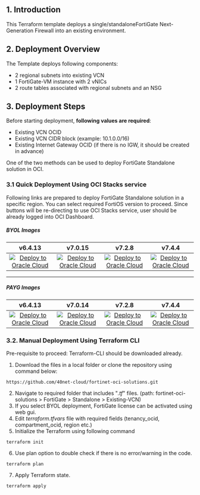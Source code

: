 ## 1. Introduction
This Terraform template deploys a single/standaloneFortiGate Next-Generation Firewall into an existing environment.

## 2. Deployment Overview

The Template deploys following components:
- 2 regional subnets into existing VCN
- 1 FortiGate-VM instance with 2 vNICs
- 2 route tables associated with regional subnets and an NSG

## 3. Deployment Steps


Before starting deployment, **following values are required**:
- Existing VCN OCID
- Existing VCN CIDR block (example: 10.1.0.0/16)
- Existing Internet Gateway OCID (if there is no IGW, it should be created in advance)

One of the two methods can be used to deploy FortiGate Standalone solution in OCI.

### 3.1 Quick Deployment Using OCI Stacks service

Following links are prepared to deploy FortiGate Standalone solution in a specific region. You can select required FortiOS version to proceed. Since buttons will be re-directing to use OCI Stacks service, user should be already logged into OCI Dashboard.

##### BYOL Images

|v6.4.13|v7.0.15|v7.2.8|v7.4.4|
|:-:|:-:|:-:|:-:|
|[![Deploy to Oracle Cloud](https://oci-resourcemanager-plugin.plugins.oci.oraclecloud.com/latest/deploy-to-oracle-cloud.svg)](https://cloud.oracle.com/resourcemanager/stacks/create?zipUrl=https://github.com/40net-cloud/fortinet-oci-solutions/releases/download/fgtstandalone/FGT_Standalone_ExistingVCN_v6.4.13_BYOL.zip)|[![Deploy to Oracle Cloud](https://oci-resourcemanager-plugin.plugins.oci.oraclecloud.com/latest/deploy-to-oracle-cloud.svg)](https://cloud.oracle.com/resourcemanager/stacks/create?zipUrl=https://github.com/40net-cloud/fortinet-oci-solutions/releases/download/fgtstandalone/FGT_Standalone_ExistingVCN_v7.0.15_BYOL.zip)|[![Deploy to Oracle Cloud](https://oci-resourcemanager-plugin.plugins.oci.oraclecloud.com/latest/deploy-to-oracle-cloud.svg)](https://cloud.oracle.com/resourcemanager/stacks/create?zipUrl=https://github.com/40net-cloud/fortinet-oci-solutions/releases/download/fgtstandalone/FGT_Standalone_ExistingVCN_v7.2.8_BYOL.zip)|[![Deploy to Oracle Cloud](https://oci-resourcemanager-plugin.plugins.oci.oraclecloud.com/latest/deploy-to-oracle-cloud.svg)](https://cloud.oracle.com/resourcemanager/stacks/create?zipUrl=https://github.com/40net-cloud/fortinet-oci-solutions/releases/download/fgtstandalone/FGT_Standalone_ExistingVCN_v7.4.4_BYOL.zip)
---------------------------------------
##### PAYG Images
|v6.4.13|v7.0.14|v7.2.8|v7.4.4|
|:-:|:-:|:-:|:-:|
|[![Deploy to Oracle Cloud](https://oci-resourcemanager-plugin.plugins.oci.oraclecloud.com/latest/deploy-to-oracle-cloud.svg)](https://cloud.oracle.com/resourcemanager/stacks/create?zipUrl=https://github.com/40net-cloud/fortinet-oci-solutions/releases/download/fgtstandalone/FGT_Standalone_ExistingVCN_v6.4.13_PAYG.zip)|[![Deploy to Oracle Cloud](https://oci-resourcemanager-plugin.plugins.oci.oraclecloud.com/latest/deploy-to-oracle-cloud.svg)](https://cloud.oracle.com/resourcemanager/stacks/create?zipUrl=https://github.com/40net-cloud/fortinet-oci-solutions/releases/download/fgtstandalone/FGT_Standalone_ExistingVCN_v7.0.14_PAYG.zip)|[![Deploy to Oracle Cloud](https://oci-resourcemanager-plugin.plugins.oci.oraclecloud.com/latest/deploy-to-oracle-cloud.svg)](https://cloud.oracle.com/resourcemanager/stacks/create?zipUrl=https://github.com/40net-cloud/fortinet-oci-solutions/releases/download/fgtstandalone/FGT_Standalone_ExistingVCN_v7.2.8_PAYG.zip)|[![Deploy to Oracle Cloud](https://oci-resourcemanager-plugin.plugins.oci.oraclecloud.com/latest/deploy-to-oracle-cloud.svg)](https://cloud.oracle.com/resourcemanager/stacks/create?zipUrl=https://github.com/40net-cloud/fortinet-oci-solutions/releases/download/fgtstandalone/FGT_Standalone_ExistingVCN_v7.4.4_PAYG.zip)

### 3.2. Manual Deployment Using Terraform CLI

Pre-requisite to proceed: Terraform-CLI should be downloaded already. 

1. Download the files in a local folder or clone the repository using command below:</br>
```
https://github.com/40net-cloud/fortinet-oci-solutions.git
```
2. Navigate to required folder that includes "_.tf_" files. (path: fortinet-oci-solutions > FortiGate > Standalone > Existing-VCN)
3. If you select BYOL deployment, FortiGate license can be activated using web gui.
4. Edit _terraform.tfvars_ file with required fields (tenancy_ocid, compartment_ocid, region etc.)
5. Initialize the Terraform using following command
```
terraform init
```
6. Use plan option to double check if there is no error/warning in the code.
```
terraform plan
```
7. Apply Terraform state.
```
terraform apply
```
